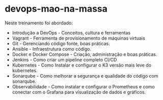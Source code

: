# devops-mao-na-massa

Neste treinamento foi abordado:

- Introdução a DevOps - Conceitos, cultura e ferramentas
- Vagrant - Ferramenta de provisionamento de máquinas virtuais
- Git - Gerenciando código fonte, boas práticas.
- Ansible - Infraestrutura como código.
- Docker e Docker Compose - Criação, administração e boas práticas.
- Jenkins - Como criar um pipeline completo CI/CD
- Kubernetes - Como Instalar e configurar o K3 versão mais leve do kubernetes.
- Sonarqube - Como melhorar a segurança e qualidade do código com sonarqube.
- Observabilidade - Como instalar e configurar o Prometheus e como conectar com o Grafana para visualização de dados e gráficos.
